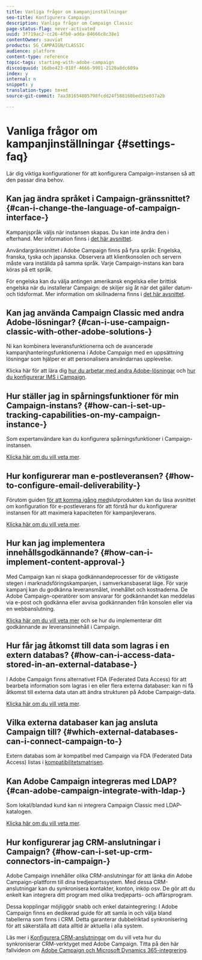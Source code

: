 ```yaml
---
title: Vanliga frågor om kampanjinställningar
seo-title: Konfigurera Campaign
description: Vanliga frågor om Campaign Classic
page-status-flag: never-activated
uuid: 3f719ac2-cc26-4fb0-adda-84666c8c38e1
contentOwner: sauviat
products: SG_CAMPAIGN/CLASSIC
audience: platform
content-type: reference
topic-tags: starting-with-adobe-campaign
discoiquuid: 16dbe423-018f-4666-9901-2120a8dc609a
index: y
internal: n
snippet: y
translation-type: tm+mt
source-git-commit: 7aa381654805798fcdd24f588160bed15e037a2b

---
```



# Vanliga frågor om kampanjinställningar {#settings-faq}

Lär dig viktiga konfigurationer för att konfigurera Campaign-instansen så att den passar dina behov.

## Kan jag ändra språket i Campaign-gränssnittet? {#can-i-change-the-language-of-campaign-interface-}

Kampanjspråk väljs när instansen skapas. Du kan inte ändra den i efterhand. Mer information finns i [det här avsnittet](../../installation/using/creating-an-instance-and-logging-on.md).

Användargränssnittet i Adobe Campaign finns på fyra språk: Engelska, franska, tyska och japanska. Observera att klientkonsolen och servern måste vara inställda på samma språk. Varje Campaign-instans kan bara köras på ett språk.

För engelska kan du välja antingen amerikansk engelska eller brittisk engelska när du installerar Campaign: de skiljer sig åt när det gäller datum- och tidsformat. Mer information om skillnaderna finns i [det här avsnittet](../../platform/using/adobe-campaign-workspace.md#date-and-time).

## Kan jag använda Campaign Classic med andra Adobe-lösningar? {#can-i-use-campaign-classic-with-other-adobe-solutions-}

Ni kan kombinera leveransfunktionerna och de avancerade kampanjhanteringsfunktionerna i Adobe Campaign med en uppsättning lösningar som hjälper er att personalisera användarnas upplevelse.

Klicka här för att lära dig [hur du arbetar med andra Adobe-lösningar](../../integrations/using/about-campaign-integrations.md) och [hur du konfigurerar IMS i Campaign](../../integrations/using/about-adobe-id.md).

## Hur ställer jag in spårningsfunktioner för min Campaign-instans? {#how-can-i-set-up-tracking-capabilities-on-my-campaign-instance-}

Som expertanvändare kan du konfigurera spårningsfunktioner i Campaign-instansen.

[Klicka här om du vill veta mer](../../installation/using/deploying-an-instance.md#tracking-configuration).

## Hur konfigurerar man e-postleveransen? {#how-to-configure-email-deliverability-}

Förutom guiden [för att komma igång med](http://docs.campaign.adobe.com/doc/AC/getting_started/EN/deliverability.html)slutprodukten kan du läsa avsnittet om konfiguration för e-postleverans för att förstå hur du konfigurerar instansen för att maximera kapaciteten för kampanjleverans.

[Klicka här om du vill veta mer](../../installation/using/email-deliverability.md).

## Hur kan jag implementera innehållsgodkännande? {#how-can-i-implement-content-approval-}

Med Campaign kan ni skapa godkännandeprocesser för de viktigaste stegen i marknadsföringskampanjen, i samverkansbaserat läge. För varje kampanj kan du godkänna leveransmålet, innehållet och kostnaderna. De Adobe Campaign-operatörer som ansvarar för godkännandet kan meddelas via e-post och godkänna eller avvisa godkännanden från konsolen eller via en webbanslutning.

[Klicka här om du vill veta mer](../../campaign/using/marketing-campaign-approval.md#checking-and-approving-deliveries) och se hur du implementerar ditt godkännande av leveransinnehåll i Campaign.

## Hur får jag åtkomst till data som lagras i en extern databas? {#how-can-i-access-data-stored-in-an-external-database-}

I Adobe Campaign finns alternativet FDA (Federated Data Access) för att bearbeta information som lagras i en eller flera externa databaser: kan ni få åtkomst till externa data utan att ändra strukturen på Adobe Campaign-data.

[Klicka här om du vill veta mer](../../platform/using/connecting-to-database.md).

## Vilka externa databaser kan jag ansluta Campaign till? {#which-external-databases-can-i-connect-campaign-to-}

Extern databas som är kompatibel med Campaign via FDA (Federated Data Access) listas i [kompatibilitetsmatrisen](https://helpx.adobe.com/campaign/kb/compatibility-matrix.html).

## Kan Adobe Campaign integreras med LDAP? {#can-adobe-campaign-integrate-with-ldap-}

Som lokal/blandad kund kan ni integrera Campaign Classic med LDAP-katalogen.

[Klicka här om du vill veta mer](../../installation/using/connecting-through-ldap.md).

## Hur konfigurerar jag CRM-anslutningar i Campaign? {#how-can-i-set-up-crm-connectors-in-campaign-}

Adobe Campaign innehåller olika CRM-anslutningar för att länka din Adobe Campaign-plattform till dina tredjepartssystem. Med dessa CRM-anslutningar kan du synkronisera kontakter, konton, inköp osv. De gör att du enkelt kan integrera ditt program med olika tredjeparts- och affärsprogram.

Dessa kopplingar möjliggör snabb och enkel dataintegrering: I Adobe Campaign finns en dedikerad guide för att samla in och välja bland tabellerna som finns i CRM. Detta garanterar dubbelriktad synkronisering för att säkerställa att data alltid är aktuella i alla system.

Läs mer i [Konfigurera CRM-anslutningar](../../platform/using/crm-connectors.md) om du vill veta hur du synkroniserar CRM-verktyget med Adobe Campaign. Titta på den här fallvideon om [Adobe Campaign och Microsoft Dynamics 365-integrering](https://helpx.adobe.com/campaign/kt/acc/using/acc-integrate-dynamics365-with-acc-feature-video-set-up.html).

